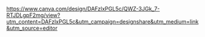 https://www.canva.com/design/DAFzlxPGL5c/QWZ-3JGk_7-RTJDLgpF2mg/view?utm_content=DAFzlxPGL5c&utm_campaign=designshare&utm_medium=link&utm_source=editor
